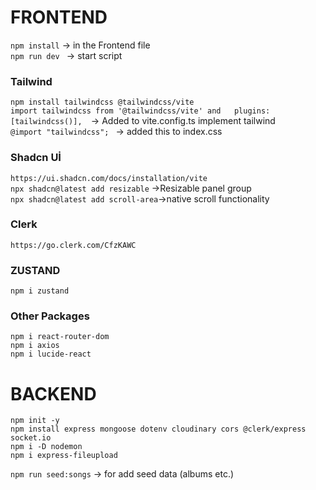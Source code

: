# FRONTEND
`npm install` -> in the Frontend file    
`npm run dev ` -> start script    

### Tailwind
 `npm install tailwindcss @tailwindcss/vite`  
 `import tailwindcss from '@tailwindcss/vite' and   plugins: [tailwindcss()],  `-> Added to vite.config.ts implement tailwind  
`@import "tailwindcss"; `  -> added this to index.css
### Shadcn Uİ
`https://ui.shadcn.com/docs/installation/vite`  
`npx shadcn@latest add resizable` ->Resizable panel group  
`npx shadcn@latest add scroll-area`->native scroll functionality

### Clerk
`https://go.clerk.com/CfzKAWC`

### ZUSTAND
`npm i zustand`  


### Other Packages
`npm i react-router-dom`  
`npm i axios`  
`npm i lucide-react`


# BACKEND
`npm init -y`  
`npm install express mongoose dotenv cloudinary cors @clerk/express socket.io `   
`npm i -D nodemon`  
`npm i express-fileupload`  

`npm run seed:songs` -> for add seed data (albums etc.)